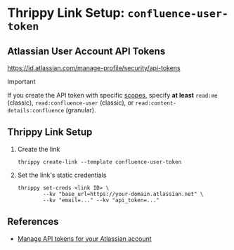 # Thrippy Link Setup: `confluence-user-token`

## Atlassian User Account API Tokens

https://id.atlassian.com/manage-profile/security/api-tokens

> [!IMPORTANT]
> If you create the API token with specific [scopes](https://developer.atlassian.com/cloud/confluence/scopes-for-oauth-2-3LO-and-forge-apps/), specify **at least** `read:me` (classic), `read:confluence-user` (classic), or `read:content-details:confluence` (granular).

## Thrippy Link Setup

1. Create the link

   ```shell
   thrippy create-link --template confluence-user-token
   ```

2. Set the link's static credentials

   ```shell
   thrippy set-creds <link ID> \
           --kv "base_url=https://your-domain.atlassian.net" \
           --kv "email=..." --kv "api_token=..."
   ```

## References

- [Manage API tokens for your Atlassian account](https://support.atlassian.com/atlassian-account/docs/manage-api-tokens-for-your-atlassian-account/)
